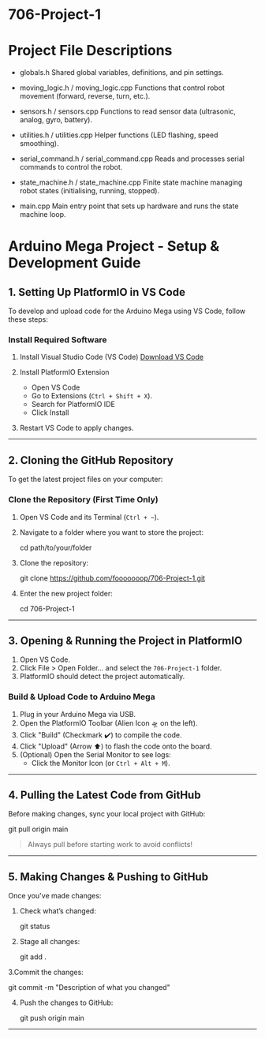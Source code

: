 # 706-Project-1

# Project File Descriptions
- globals.h
   Shared global variables, definitions, and pin settings.

- moving_logic.h / moving_logic.cpp
   Functions that control robot movement (forward, reverse, turn, etc.).

- sensors.h / sensors.cpp
   Functions to read sensor data (ultrasonic, analog, gyro, battery).

- utilities.h / utilities.cpp
   Helper functions (LED flashing, speed smoothing).

- serial_command.h / serial_command.cpp
   Reads and processes serial commands to control the robot.

- state_machine.h / state_machine.cpp
   Finite state machine managing robot states (initialising, running, stopped).

- main.cpp
   Main entry point that sets up hardware and runs the state machine loop.

# Arduino Mega Project - Setup & Development Guide

## 1. Setting Up PlatformIO in VS Code
To develop and upload code for the Arduino Mega using VS Code, follow these steps:

### Install Required Software
1. Install Visual Studio Code (VS Code)
   [Download VS Code](https://code.visualstudio.com/)

2. Install PlatformIO Extension
   - Open VS Code
   - Go to Extensions (`Ctrl + Shift + X`).
   - Search for PlatformIO IDE
   - Click Install

3. Restart VS Code to apply changes.

---

## 2. Cloning the GitHub Repository
To get the latest project files on your computer:

### Clone the Repository (First Time Only)
1. Open VS Code and its Terminal (`Ctrl + ~`).
2. Navigate to a folder where you want to store the project:
   
   cd path/to/your/folder
   
3. Clone the repository:
   
   git clone https://github.com/fooooooop/706-Project-1.git
   
4. Enter the new project folder:
   
   cd 706-Project-1


---

## 3. Opening & Running the Project in PlatformIO
1. Open VS Code.
2. Click File > Open Folder... and select the `706-Project-1` folder.
3. PlatformIO should detect the project automatically.

### Build & Upload Code to Arduino Mega
1. Plug in your Arduino Mega via USB.
2. Open the PlatformIO Toolbar (Alien Icon 🛸 on the left).
3. Click "Build" (Checkmark ✔️) to compile the code.
4. Click "Upload" (Arrow ⬆️) to flash the code onto the board.
5. (Optional) Open the Serial Monitor to see logs:
   - Click the Monitor Icon (or `Ctrl + Alt + M`).

---

## 4. Pulling the Latest Code from GitHub
Before making changes, sync your local project with GitHub:


git pull origin main


>  Always pull before starting work to avoid conflicts!

---

## 5. Making Changes & Pushing to GitHub
Once you've made changes:

1. Check what’s changed:
 
   git status
 
2. Stage all changes:

   git add .

3.Commit the changes:

   git commit -m "Description of what you changed"

4. Push the changes to GitHub:

   git push origin main


---


